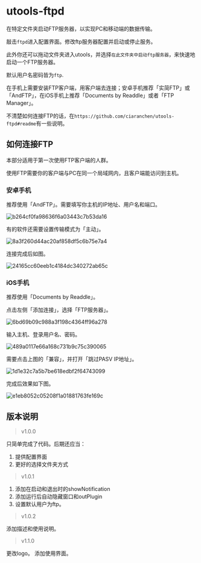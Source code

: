 # utools-ftpd

在特定文件夹启动FTP服务器，以实现PC和移动端的数据传输。

敲击`ftpd`进入配置界面。修改ftp服务器配置并启动或停止服务。

此外你还可以拖动文件夹进入utools，并选择`在此文件夹中启动ftp服务器`，来快速地启动一个FTP服务器。

默认用户名密码皆为`ftp`.

在手机上需要安装FTP客户端，用客户端去连接；安卓手机推荐「实简FTP」或「AndFTP」，在iOS手机上推荐「Documents by Readdle」或者「FTP Manager」。

不清楚如何连接FTP的话，在`https://github.com/ciaranchen/utools-ftpd#readme`有一些说明。

<!-- TODO: 服务器启动期间仍可以修改设置。 -->

## 如何连接FTP

本部分适用于第一次使用FTP客户端的人群。

使用FTP需要你的客户端与PC在同一个局域网内，且客户端能访问到主机。

### 安卓手机

推荐使用「AndFTP」。需要填写你主机的IP地址、用户名和端口。

![b264cf0fa98636f6a03443c7b53da16](README.assets/b264cf0fa98636f6a03443c7b53da16.jpg)

有的软件还需要设置传输模式为「主动」。

![8a3f260d44ac20af858df5c6b75e7a4](README.assets/8a3f260d44ac20af858df5c6b75e7a4.jpg)

连接完成后如图。

![24165cc60eeb1c4184dc340272ab65c](README.assets/24165cc60eeb1c4184dc340272ab65c.jpg)


### iOS手机

推荐使用「Documents by Readdle」。

点击左侧「添加连接」，选择「FTP服务器」。

![6bd69b09c988a3f198c4364ff96a278](README.assets/6bd69b09c988a3f198c4364ff96a278.png)

输入主机、登录用户名、密码。

![489a0117e66a168c731b9c75c390065](README.assets/489a0117e66a168c731b9c75c390065.png)

需要点击上图的「兼容」，并打开「跳过PASV IP地址」。

![1d1e32c7a5b7be618edbf2f64743099](README.assets/1d1e32c7a5b7be618edbf2f64743099.png)

完成后效果如下图。

![e1eb8052c05208f1a01881763fe169c](README.assets/e1eb8052c05208f1a01881763fe169c.png)

## 版本说明

> v1.0.0

只简单完成了代码。后期还应当：

1. 提供配置界面
2. 更好的选择文件夹方式

> v1.0.1

1. 添加在启动和退出时的showNotification
2. 添加运行后自动隐藏窗口和outPlugin
3. 设置默认用户为ftp。

> v1.0.2

添加描述和使用说明。

> v1.1.0

更改logo。
添加使用界面。
